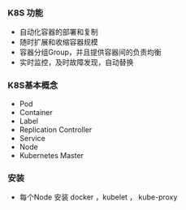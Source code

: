 ### K8S 功能

- 自动化容器的部署和复制
- 随时扩展和收缩容器规模
- 容器分组Group，并且提供容器间的负责均衡
- 实时监控，及时故障发现，自动替换

### K8S基本概念

- Pod
- Container
- Label
- Replication Controller
- Service
- Node
- Kubernetes Master

### 安装

- 每个Node 安装 docker ，kubelet ， kube-proxy
